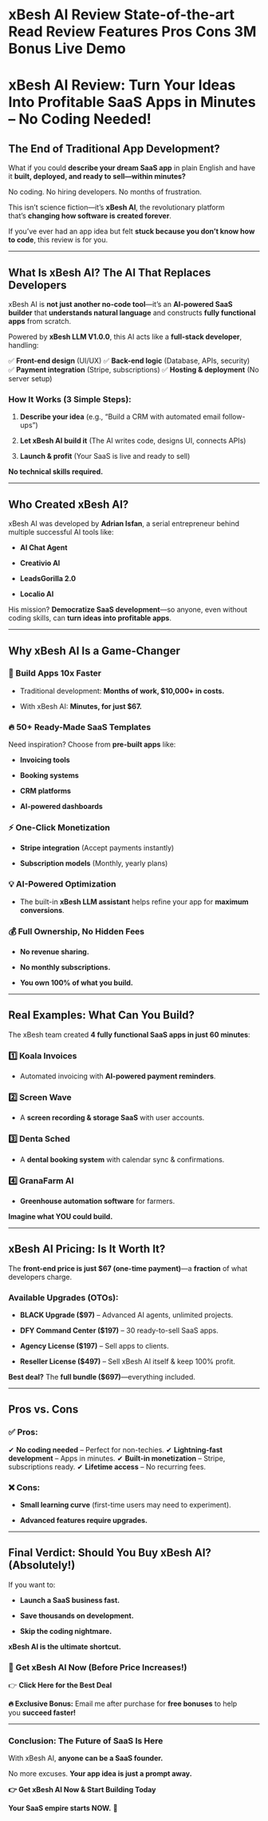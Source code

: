 # xBesh AI Review State-of-the-art Read Review Features Pros Cons 3M Bonus Live Demo
<h1><strong>xBesh AI Review: Turn Your Ideas Into Profitable SaaS Apps in Minutes – No Coding Needed!</strong></h1>
<h2><strong>The End of Traditional App Development?</strong></h2>
<p class="ds-markdown-paragraph">What if you could <strong>describe your dream SaaS app</strong> in plain English and have it <strong>built, deployed, and ready to sell—within minutes?</strong></p>
<p class="ds-markdown-paragraph">No coding. No hiring developers. No months of frustration.</p>
<p class="ds-markdown-paragraph">This isn’t science fiction—it’s <strong>xBesh AI</strong>, the revolutionary platform that’s <strong>changing how software is created forever</strong>.</p>
<p class="ds-markdown-paragraph">If you’ve ever had an app idea but felt <strong>stuck because you don’t know how to code</strong>, this review is for you.</p>


<hr />

<h2><strong>What Is xBesh AI? The AI That Replaces Developers</strong></h2>
<p class="ds-markdown-paragraph">xBesh AI is <strong>not just another no-code tool</strong>—it’s an <strong>AI-powered SaaS builder</strong> that <strong>understands natural language</strong> and constructs <strong>fully functional apps</strong> from scratch.</p>
<p class="ds-markdown-paragraph">Powered by <strong>xBesh LLM V1.0.0</strong>, this AI acts like a <strong>full-stack developer</strong>, handling:</p>
<p class="ds-markdown-paragraph">✅ <strong>Front-end design</strong> (UI/UX)
✅ <strong>Back-end logic</strong> (Database, APIs, security)
✅ <strong>Payment integration</strong> (Stripe, subscriptions)
✅ <strong>Hosting &amp; deployment</strong> (No server setup)</p>

<h3><strong>How It Works (3 Simple Steps):</strong></h3>
<ol start="1">
 	<li>
<p class="ds-markdown-paragraph"><strong>Describe your idea</strong> (e.g., “Build a CRM with automated email follow-ups”)</p>
</li>
 	<li>
<p class="ds-markdown-paragraph"><strong>Let xBesh AI build it</strong> (The AI writes code, designs UI, connects APIs)</p>
</li>
 	<li>
<p class="ds-markdown-paragraph"><strong>Launch &amp; profit</strong> (Your SaaS is live and ready to sell)</p>
</li>
</ol>
<p class="ds-markdown-paragraph"><strong>No technical skills required.</strong></p>


<hr />

<h2><strong>Who Created xBesh AI?</strong></h2>
<p class="ds-markdown-paragraph">xBesh AI was developed by <strong>Adrian Isfan</strong>, a serial entrepreneur behind multiple successful AI tools like:</p>

<ul>
 	<li>
<p class="ds-markdown-paragraph"><strong>AI Chat Agent</strong></p>
</li>
 	<li>
<p class="ds-markdown-paragraph"><strong>Creativio AI</strong></p>
</li>
 	<li>
<p class="ds-markdown-paragraph"><strong>LeadsGorilla 2.0</strong></p>
</li>
 	<li>
<p class="ds-markdown-paragraph"><strong>Localio AI</strong></p>
</li>
</ul>
<p class="ds-markdown-paragraph">His mission? <strong>Democratize SaaS development</strong>—so anyone, even without coding skills, can <strong>turn ideas into profitable apps</strong>.</p>


<hr />

<h2><strong>Why xBesh AI Is a Game-Changer</strong></h2>
<h3><strong>🚀 Build Apps 10x Faster</strong></h3>
<ul>
 	<li>
<p class="ds-markdown-paragraph">Traditional development: <strong>Months of work, $10,000+ in costs.</strong></p>
</li>
 	<li>
<p class="ds-markdown-paragraph">With xBesh AI: <strong>Minutes, for just $67.</strong></p>
</li>
</ul>
<h3><strong>🔥 50+ Ready-Made SaaS Templates</strong></h3>
<p class="ds-markdown-paragraph">Need inspiration? Choose from <strong>pre-built apps</strong> like:</p>

<ul>
 	<li>
<p class="ds-markdown-paragraph"><strong>Invoicing tools</strong></p>
</li>
 	<li>
<p class="ds-markdown-paragraph"><strong>Booking systems</strong></p>
</li>
 	<li>
<p class="ds-markdown-paragraph"><strong>CRM platforms</strong></p>
</li>
 	<li>
<p class="ds-markdown-paragraph"><strong>AI-powered dashboards</strong></p>
</li>
</ul>
<h3><strong>⚡ One-Click Monetization</strong></h3>
<ul>
 	<li>
<p class="ds-markdown-paragraph"><strong>Stripe integration</strong> (Accept payments instantly)</p>
</li>
 	<li>
<p class="ds-markdown-paragraph"><strong>Subscription models</strong> (Monthly, yearly plans)</p>
</li>
</ul>
<h3><strong>💡 AI-Powered Optimization</strong></h3>
<ul>
 	<li>
<p class="ds-markdown-paragraph">The built-in <strong>xBesh LLM assistant</strong> helps refine your app for <strong>maximum conversions</strong>.</p>
</li>
</ul>
<h3><strong>💰 Full Ownership, No Hidden Fees</strong></h3>
<ul>
 	<li>
<p class="ds-markdown-paragraph"><strong>No revenue sharing.</strong></p>
</li>
 	<li>
<p class="ds-markdown-paragraph"><strong>No monthly subscriptions.</strong></p>
</li>
 	<li>
<p class="ds-markdown-paragraph"><strong>You own 100% of what you build.</strong></p>
</li>
</ul>

<hr />

<h2><strong>Real Examples: What Can You Build?</strong></h2>
<p class="ds-markdown-paragraph">The xBesh team created <strong>4 fully functional SaaS apps in just 60 minutes</strong>:</p>

<h3><strong>1️⃣ Koala Invoices</strong></h3>
<ul>
 	<li>
<p class="ds-markdown-paragraph">Automated invoicing with <strong>AI-powered payment reminders</strong>.</p>
</li>
</ul>
<h3><strong>2️⃣ Screen Wave</strong></h3>
<ul>
 	<li>
<p class="ds-markdown-paragraph">A <strong>screen recording &amp; storage SaaS</strong> with user accounts.</p>
</li>
</ul>
<h3><strong>3️⃣ Denta Sched</strong></h3>
<ul>
 	<li>
<p class="ds-markdown-paragraph">A <strong>dental booking system</strong> with calendar sync &amp; confirmations.</p>
</li>
</ul>
<h3><strong>4️⃣ GranaFarm AI</strong></h3>
<ul>
 	<li>
<p class="ds-markdown-paragraph"><strong>Greenhouse automation software</strong> for farmers.</p>
</li>
</ul>
<p class="ds-markdown-paragraph"><strong>Imagine what YOU could build.</strong></p>


<hr />

<h2><strong>xBesh AI Pricing: Is It Worth It?</strong></h2>
<p class="ds-markdown-paragraph">The <strong>front-end price is just $67 (one-time payment)</strong>—a <strong>fraction</strong> of what developers charge.</p>

<h3><strong>Available Upgrades (OTOs):</strong></h3>
<ul>
 	<li>
<p class="ds-markdown-paragraph"><strong>BLACK Upgrade ($97)</strong> – Advanced AI agents, unlimited projects.</p>
</li>
 	<li>
<p class="ds-markdown-paragraph"><strong>DFY Command Center ($197)</strong> – 30 ready-to-sell SaaS apps.</p>
</li>
 	<li>
<p class="ds-markdown-paragraph"><strong>Agency License ($197)</strong> – Sell apps to clients.</p>
</li>
 	<li>
<p class="ds-markdown-paragraph"><strong>Reseller License ($497)</strong> – Sell xBesh AI itself &amp; keep 100% profit.</p>
</li>
</ul>
<p class="ds-markdown-paragraph"><strong>Best deal?</strong> The <strong>full bundle ($697)</strong>—everything included.</p>


<hr />

<h2><strong>Pros vs. Cons</strong></h2>
<h3><strong>✅ Pros:</strong></h3>
<p class="ds-markdown-paragraph">✔ <strong>No coding needed</strong> – Perfect for non-techies.
✔ <strong>Lightning-fast development</strong> – Apps in minutes.
✔ <strong>Built-in monetization</strong> – Stripe, subscriptions ready.
✔ <strong>Lifetime access</strong> – No recurring fees.</p>

<h3><strong>❌ Cons:</strong></h3>
<ul>
 	<li>
<p class="ds-markdown-paragraph"><strong>Small learning curve</strong> (first-time users may need to experiment).</p>
</li>
 	<li>
<p class="ds-markdown-paragraph"><strong>Advanced features require upgrades.</strong></p>
</li>
</ul>

<hr />

<h2><strong>Final Verdict: Should You Buy xBesh AI? (Absolutely!)</strong></h2>
<p class="ds-markdown-paragraph">If you want to:</p>

<ul>
 	<li>
<p class="ds-markdown-paragraph"><strong>Launch a SaaS business fast.</strong></p>
</li>
 	<li>
<p class="ds-markdown-paragraph"><strong>Save thousands on development.</strong></p>
</li>
 	<li>
<p class="ds-markdown-paragraph"><strong>Skip the coding nightmare.</strong></p>
</li>
</ul>
<p class="ds-markdown-paragraph"><strong>xBesh AI is the ultimate shortcut.</strong></p>

<h3><strong>🚀 Get xBesh AI Now (Before Price Increases!)</strong></h3>
<p class="ds-markdown-paragraph">👉 <strong>Click Here for the Best Deal</strong></p>
<p class="ds-markdown-paragraph"><strong>🔥 Exclusive Bonus:</strong> Email me after purchase for <strong>free bonuses</strong> to help you <strong>succeed faster!</strong></p>


<hr />

<h3><strong>Conclusion: The Future of SaaS Is Here</strong></h3>
<p class="ds-markdown-paragraph">With xBesh AI, <strong>anyone can be a SaaS founder.</strong></p>
<p class="ds-markdown-paragraph">No more excuses. <strong>Your app idea is just a prompt away.</strong></p>
<p class="ds-markdown-paragraph"><strong>👉 Get xBesh AI Now &amp; Start Building Today</strong></p>
<p class="ds-markdown-paragraph"><strong>Your SaaS empire starts NOW.</strong> 🚀</p>
